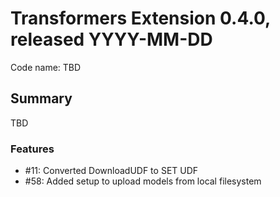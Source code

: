 # Transformers Extension 0.4.0, released YYYY-MM-DD

Code name: TBD


## Summary

TBD

### Features

 - #11: Converted DownloadUDF to SET UDF 
 - #58: Added setup to upload models from local filesystem
  

    
  
